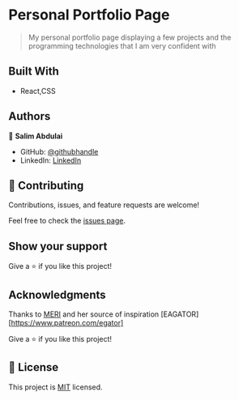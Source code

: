 # Personal Portfolio Page

> My personal portfolio page displaying a few projects and the programming technologies that I am very confident with


## Built With

- React,CSS


## Authors

👤 **Salim Abdulai**

- GitHub: [@githubhandle](https://github.com/githubhandle)
- LinkedIn: [LinkedIn](https://linkedin.com/in/linkedinhandle)

## 🤝 Contributing

Contributions, issues, and feature requests are welcome!

Feel free to check the [issues page](../../issues/).

## Show your support

Give a ⭐️ if you like this project!

## Acknowledgments
Thanks to [MERI](https://meri-mg-portfolio.netlify.app) and her source of inspiration [EAGATOR][https://www.patreon.com/egator]


Give a ⭐️ if you like this project!

## 📝 License

This project is [MIT](./MIT.md) licensed.

